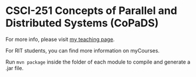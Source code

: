 # CSCI-251 Concepts of Parallel and Distributed Systems (CoPaDS)

For more info, please visit [my teaching page](https://www.cs.rit.edu/~ph/teaching).

For RIT students, you can find more information on myCourses.

Run ```mvn package``` inside the folder of each module to compile and generate a .jar file.


